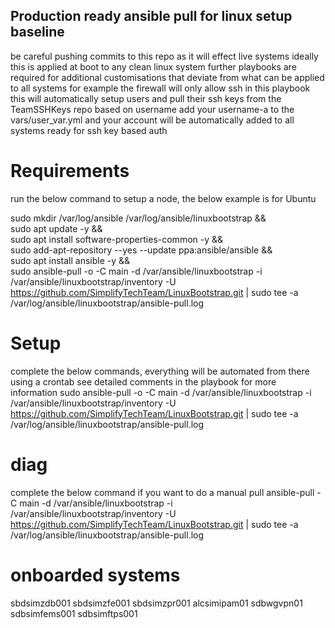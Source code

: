 ## Production ready ansible pull for linux setup baseline
be careful pushing commits to this repo as it will effect live systems
ideally this is applied at boot to any clean linux system
further playbooks are required for additional customisations that deviate from what can be applied to all systems
for example the firewall will only allow ssh in this playbook 
this will automatically setup users and pull their ssh keys from the TeamSSHKeys repo based on username
add your username-a to the vars/user_var.yml and your account will be automatically added to all systems ready for ssh key based auth

# Requirements
run the below command to setup a node, the below example is for Ubuntu

sudo mkdir /var/log/ansible /var/log/ansible/linuxbootstrap && \
sudo apt update -y && \
sudo apt install software-properties-common -y && \
sudo add-apt-repository --yes --update ppa:ansible/ansible && \
sudo apt install ansible -y && \
sudo ansible-pull -o -C main -d /var/ansible/linuxbootstrap -i /var/ansible/linuxbootstrap/inventory -U https://github.com/SimplifyTechTeam/LinuxBootstrap.git | sudo tee -a /var/log/ansible/linuxbootstrap/ansible-pull.log

# Setup
complete the below commands, everything will be automated from there using a crontab
see detailed comments in the playbook for more information
sudo ansible-pull -o -C main -d /var/ansible/linuxbootstrap -i /var/ansible/linuxbootstrap/inventory -U https://github.com/SimplifyTechTeam/LinuxBootstrap.git | sudo tee -a /var/log/ansible/linuxbootstrap/ansible-pull.log

# diag
complete the below command if you want to do a manual pull
ansible-pull -C main -d /var/ansible/linuxbootstrap -i /var/ansible/linuxbootstrap/inventory -U https://github.com/SimplifyTechTeam/LinuxBootstrap.git | sudo tee -a /var/log/ansible/linuxbootstrap/ansible-pull.log

# onboarded systems
sbdsimzdb001
sbdsimzfe001
sbdsimzpr001
alcsimipam01
sdbwgvpn01
sdbsimfems001
sdbsimftps001